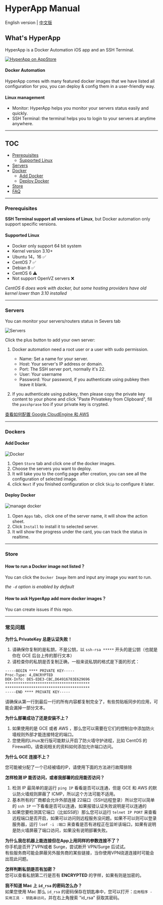 
# HyperApp Manual

English version | [中文版](./README_zh.md)



## What's HyperApp

HyperApp is a Docker Automation iOS app and an SSH Terminal.

[![HyperApp on AppStore](https://linkmaker.itunes.apple.com/assets/shared/badges/en-us/appstore-lrg.svg "View on App Store")](https://itunes.apple.com/app/apple-store/id1179750280?pt=118260435&ct=guide&mt=8)


#### Docker Automation

HyperApp comes with many featured docker images that we have listed all configuration for you, you can deploy & config them in a user-friendly way.

#### Linux management

* Monitor: HyperApp helps you monitor your servers status easily and quickly.
* SSH Terminal: the terminal helps you to login to your servers at anytime anywhere.

---

## TOC

* [Prerequisites](#prerequisites)
    * [Supported Linux](#supported-linux)
* [Servers](#servers)
* [Docker](#docker)
    * [Add Docker](#add-docker)
    * [Deploy Docker](#deploy-docker)
* [Store](#store)
* [FAQ](#faq)

---


### Prerequisites

**SSH Terminal support all versions of Linux**, but Docker automation only support specific versions.

#### Supported Linux

* Docker only support 64 bit system
* Kernel version 3.10+
* Ubuntu 14，16 ✅
* CentOS 7 ✅
* Debian 8 ✅
* CentOS 6 ⚠️ 
* Not support OpenVZ servers ❌

*CentOS 6 does work with docker, but some hosting providers have old kernel lower than 3.10 installed*

---

### Servers

You can monitor your servers/routers status in Severs tab

![Servers](https://github.com/waylybaye/HyperApp-Guide/raw/master/images/manage-server.png "Servers")

Click the plus button to add your own server:

1. Docker automation need a root user or a user with sudo permission.
    * Name: Set a name for your server.
    * Host: Your server's IP address or domain.
    * Port: The SSH server port, normally it's 22.
    * User: Your username
    * Password: Your password, if you authenticate using pubkey then leave it blank.

2. If you authenticate using pubkey, then please copy the private key content to your phone and click "Paste Privatekey from Clipboard", fill the `passhprase` too if your private key is crypted.


[查看如何配置 Google CloudEngine 和 AWS](./cloud.md)  

---


### Dockers

#### Add Docker

![Docker](https://github.com/waylybaye/HyperApp-Guide/raw/master/images/add-app.png "Docker")

1. Open `Store` tab and click one of the docker images.
2. Choose the servers you want to deploy.
3. It will take you to the config page after creation, you can see all the configuration of selected image.
4. click `Next` if you finished configuration or click `Skip` to configure it later.

#### Deploy Docker

![manage docker](https://github.com/waylybaye/HyperApp-Guide/raw/master/images/manage-app.png "manage docker")

1. Open `Apps` tab，click one of the server name, it will show the action sheet.
2. Click `Install` to install it to selected server.
3. It will show the progress under the card, you can track the status in realtime.


---

### Store

#### How to run a Docker image not listed？

You can click the `Docker Image` item and input any image you want to run.

*the `-d` option is enabled by default*

#### How to ask HyperApp add more docker images？

You can create issues if this repo.

---

### 常见问题

**为什么 PrivateKey 总是认证失败！**  
1. 请确保你复制的是私钥，不是公钥，以 `ssh-rsa *****` 开头的是公钥（也就是你在 GCE 后台上传的那行文本）
2. 请检查你的私钥是否复制正确，一般来说私钥的格式是下面的形式：  

```
-----BEGIN **** PRIVATE KEY-----
Proc-Type: 4,ENCRYPTED
DEK-Info: DES-EDE3-CBC,D64916783E629696
***************************************
***************************************
-----END **** PRIVATE KEY-----
```

请确保从第一行到最后一行的所有内容都复制完全了，有些剪贴板同步的应用，可能会漏掉一部分文本。



**为什么部署成功了还是安装不上？**  

1. 如果使用的是 GCE 或者 AWS ，那么您可以需要在它们的控制台中添加防火墙规则外部才能连接特定的端口。
2. 您使用的Linux发行版可能默认开启了防火墙守护进程，比如 CentOS 的 FirewallD。请查阅相关的资料如何添加允许端口访问。



**为什么 GCE 连接不上？**  

您可能被分配了一个已经被墙的IP，请使用下面的方法进行故障排除


**怎样检测 IP 能否访问，或者我部署的应用能否访问？**  
1. 检测 IP 最简单的是运行 `ping IP` 看看是否可以连通，但是 GCE 和 AWS 的默认防火墙规则屏蔽了 ICMP，所以这个方法可能不适用。
2. 基本所有的厂商都会允许外部连接 22端口（SSH远程登录）所以您可以简单的 `ssh IP` 一下看看是否可以连通，如果报错认证失败说明是可以连通的
3. 如果您要检测其它端口（比如SS的）那么您可以运行 `telnet IP PORT` 来查看远程端口是否开启，如果可以访问则远程服务没问题。如果不可以则可以登录服务器，运行 `lsof -i :端口` 来查看是否有进程正在监听该端口，如果有说明是防火墙屏蔽了端口访问，如果没有说明部署失败。


**为什么我在机器上能连接但在App上用同样的参数连接不了？**  
你手机是否开了VPN或者 Surge，尝试断开 VPN/Surge 后试试。  
有些服务商可能会屏蔽另外服务商的某些链接，当你使用VPN绕道连接时可能会出现此问题。


**怎样判断私钥是否有加密？**  
您可以查看私钥第二行是否有 **ENCRYPTED** 的字样，如果有则是加密的。  


**我不知道 Mac 上 `id_rsa` 的密码怎么办？**  
如果您使用 Mac 那么 `id_rsa` 的密码保存在钥匙串中，您可以打开：`应用程序 - 实用工具 - 钥匙串访问`，并在右上角搜索 "id_rsa" 获取其密码。  






